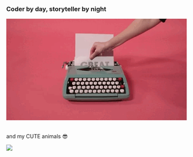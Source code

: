 ### Coder by day, storyteller by night

![Coder by day, storyteller by night](https://github.com/zzanyoung/zzanyoung/blob/main/key.gif)
<br><br>

and my CUTE animals 😎

<a href="https://github.com/devxb/gitanimals">
  <img src="https://render.gitanimals.org/farms/{zzanyoung}" width="400"/>
</a>

<!--
pet-id : https://render.gitanimals.org/users/zzanyoung
trading : https://gitanimals.org/
-->
